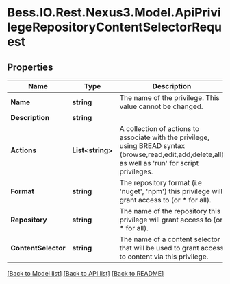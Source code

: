 # Bess.IO.Rest.Nexus3.Model.ApiPrivilegeRepositoryContentSelectorRequest
## Properties

Name | Type | Description | Notes
------------ | ------------- | ------------- | -------------
**Name** | **string** | The name of the privilege.  This value cannot be changed. | [optional] 
**Description** | **string** |  | [optional] 
**Actions** | **List&lt;string&gt;** | A collection of actions to associate with the privilege, using BREAD syntax (browse,read,edit,add,delete,all) as well as &#39;run&#39; for script privileges. | [optional] 
**Format** | **string** | The repository format (i.e &#39;nuget&#39;, &#39;npm&#39;) this privilege will grant access to (or * for all). | [optional] 
**Repository** | **string** | The name of the repository this privilege will grant access to (or * for all). | [optional] 
**ContentSelector** | **string** | The name of a content selector that will be used to grant access to content via this privilege. | [optional] 

[[Back to Model list]](../README.md#documentation-for-models) [[Back to API list]](../README.md#documentation-for-api-endpoints) [[Back to README]](../README.md)

